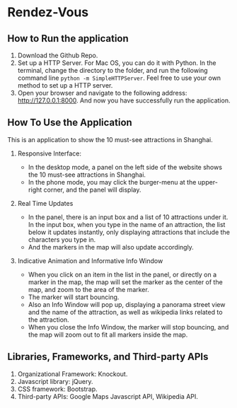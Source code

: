 # Rendez-Vous

## How to Run the application
  1. Download the Github Repo.
  2. Set up a HTTP Server. For Mac OS, you can do it with Python. In the terminal, change the directory to the folder, and run the following command line ```python -m SimpleHTTPServer```. Feel free to use your own method to set up a HTTP server.
  3. Open your browser and navigate to the following address: http://127.0.0.1:8000. And now you have successfully run the application.

## How To Use the Application
  This is an application to show the 10 must-see attractions in Shanghai.
  1. Responsive Interface:
     - In the desktop mode, a panel on the left side of the website shows the 10 must-see attractions in Shanghai.
     - In the phone mode, you may click the burger-menu at the upper-right corner, and the panel will display.

  2. Real Time Updates
     - In the panel, there is an input box and a list of 10 attractions under it. In the input box, when you type in the name of an attraction, the list below it updates instantly, only displaying attractions that include the characters you type in.
     - And the markers in the map will also update accordingly.

  3. Indicative Animation and Informative Info Window
     - When you click on an item in the list in the panel, or directly on a marker in the map, the map will set the marker as the center of the map, and zoom to the area of the marker.
     - The marker will start bouncing.
     - Also an Info Window will pop up, displaying a panorama street view and the name of the attraction, as well as wikipedia links related to the attraction.
     - When you close the Info Window, the marker will stop bouncing, and the map will zoom out to fit all markers inside the map.

## Libraries, Frameworks, and Third-party APIs
  1. Organizational Framework: Knockout.
  2. Javascript library: jQuery.
  3. CSS framework: Bootstrap.
  4. Third-party APIs: Google Maps Javascript API, Wikipedia API.
